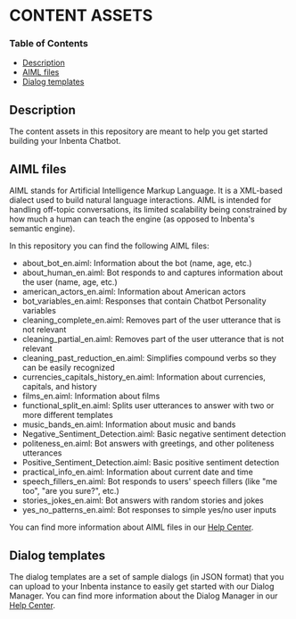 # CONTENT ASSETS

### Table of Contents
* [Description](#description)
* [AIML files](#aiml-files)
* [Dialog templates](#dialog-templates)

## Description
The content assets in this repository are meant to help you get started building your Inbenta Chatbot.

## AIML files
AIML stands for Artificial Intelligence Markup Language. It is a XML-based dialect used to build natural language interactions. AIML is intended for handling off-topic conversations, its limited scalability being constrained by how much a human can teach the engine (as opposed to Inbenta's semantic engine).

In this repository you can find the following AIML files:

* about_bot_en.aiml: Information about the bot (name, age, etc.)
* about_human_en.aiml: Bot responds to and captures information about the user (name, age, etc.)
* american_actors_en.aiml: Information about American actors
* bot_variables_en.aiml: Responses that contain Chatbot Personality variables
* cleaning_complete_en.aiml: Removes part of the user utterance that is not relevant
* cleaning_partial_en.aiml: Removes part of the user utterance that is not relevant
* cleaning_past_reduction_en.aiml: Simplifies compound verbs so they can be easily recognized
* currencies_capitals_history_en.aiml: Information about currencies, capitals, and history
* films_en.aiml: Information about films
* functional_split_en.aiml: Splits user utterances to answer with two or more different templates 
* music_bands_en.aiml: Information about music and bands
* Negative_Sentiment_Detection.aiml: Basic negative sentiment detection
* politeness_en.aiml: Bot answers with greetings, and other politeness utterances
* Positive_Sentiment_Detection.aiml: Basic positive sentiment detection
* practical_info_en.aiml: Information about current date and time
* speech_fillers_en.aiml: Bot responds to users' speech fillers (like "me too", "are you sure?", etc.)
* stories_jokes_en.aiml: Bot answers with random stories and jokes
* yes_no_patterns_en.aiml: Bot responses to simple yes/no user inputs

You can find more information about AIML files in our [Help Center](https://help.inbenta.io/en/chatbot/knowledge/aiml/).

## Dialog templates
The dialog templates are a set of sample dialogs (in JSON format) that you can upload to your Inbenta instance to easily get started with our Dialog Manager.
You can find more information about the Dialog Manager in our [Help Center](https://help.inbenta.io/en/chatbot/knowledge/dialog-manager/).
